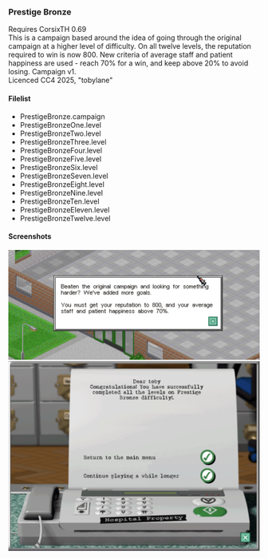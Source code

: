 ### Prestige Bronze

Requires CorsixTH 0.69  
This is a campaign based around the idea of going through the original campaign at a higher level of difficulty. On all twelve levels, the reputation required to win is now 800. New criteria of average staff and patient happiness are used - reach 70% for a win, and keep above 20% to avoid losing. Campaign v1.  
Licenced CC4 2025, "tobylane"

#### Filelist
- PrestigeBronze.campaign
- PrestigeBronzeOne.level
- PrestigeBronzeTwo.level
- PrestigeBronzeThree.level
- PrestigeBronzeFour.level
- PrestigeBronzeFive.level
- PrestigeBronzeSix.level
- PrestigeBronzeSeven.level
- PrestigeBronzeEight.level
- PrestigeBronzeNine.level
- PrestigeBronzeTen.level
- PrestigeBronzeEleven.level
- PrestigeBronzeTwelve.level

#### Screenshots
![Level briefing](/Campaigns/PrestigeBronze/Levelbriefing.png "The introduction message on each level")  
![Completion](/Campaigns/PrestigeBronze/Completion.png "The final fax message on winning the final level")